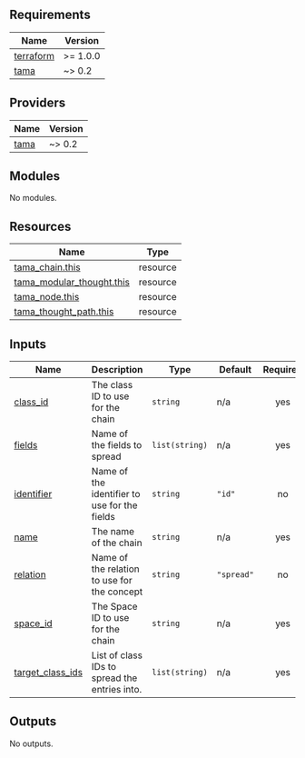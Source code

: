 <!-- BEGIN_TF_DOCS -->
## Requirements

| Name | Version |
|------|---------|
| <a name="requirement_terraform"></a> [terraform](#requirement\_terraform) | >= 1.0.0 |
| <a name="requirement_tama"></a> [tama](#requirement\_tama) | ~> 0.2 |

## Providers

| Name | Version |
|------|---------|
| <a name="provider_tama"></a> [tama](#provider\_tama) | ~> 0.2 |

## Modules

No modules.

## Resources

| Name | Type |
|------|------|
| [tama_chain.this](https://registry.terraform.io/providers/upmaru/tama/latest/docs/resources/chain) | resource |
| [tama_modular_thought.this](https://registry.terraform.io/providers/upmaru/tama/latest/docs/resources/modular_thought) | resource |
| [tama_node.this](https://registry.terraform.io/providers/upmaru/tama/latest/docs/resources/node) | resource |
| [tama_thought_path.this](https://registry.terraform.io/providers/upmaru/tama/latest/docs/resources/thought_path) | resource |

## Inputs

| Name | Description | Type | Default | Required |
|------|-------------|------|---------|:--------:|
| <a name="input_class_id"></a> [class\_id](#input\_class\_id) | The class ID to use for the chain | `string` | n/a | yes |
| <a name="input_fields"></a> [fields](#input\_fields) | Name of the fields to spread | `list(string)` | n/a | yes |
| <a name="input_identifier"></a> [identifier](#input\_identifier) | Name of the identifier to use for the fields | `string` | `"id"` | no |
| <a name="input_name"></a> [name](#input\_name) | The name of the chain | `string` | n/a | yes |
| <a name="input_relation"></a> [relation](#input\_relation) | Name of the relation to use for the concept | `string` | `"spread"` | no |
| <a name="input_space_id"></a> [space\_id](#input\_space\_id) | The Space ID to use for the chain | `string` | n/a | yes |
| <a name="input_target_class_ids"></a> [target\_class\_ids](#input\_target\_class\_ids) | List of class IDs to spread the entries into. | `list(string)` | n/a | yes |

## Outputs

No outputs.
<!-- END_TF_DOCS -->